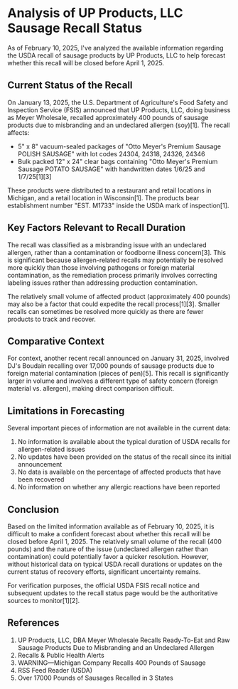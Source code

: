 # Analysis of UP Products, LLC Sausage Recall Status

As of February 10, 2025, I've analyzed the available information regarding the USDA recall of sausage products by UP Products, LLC to help forecast whether this recall will be closed before April 1, 2025.

## Current Status of the Recall

On January 13, 2025, the U.S. Department of Agriculture's Food Safety and Inspection Service (FSIS) announced that UP Products, LLC, doing business as Meyer Wholesale, recalled approximately 400 pounds of sausage products due to misbranding and an undeclared allergen (soy)[1]. The recall affects:

- 5" x 8" vacuum-sealed packages of "Otto Meyer's Premium Sausage POLISH SAUSAGE" with lot codes 24304, 24318, 24326, 24346
- Bulk packed 12" x 24" clear bags containing "Otto Meyer's Premium Sausage POTATO SAUSAGE" with handwritten dates 1/6/25 and 1/7/25[1][3]

These products were distributed to a restaurant and retail locations in Michigan, and a retail location in Wisconsin[1]. The products bear establishment number "EST. M1733" inside the USDA mark of inspection[1].

## Key Factors Relevant to Recall Duration

The recall was classified as a misbranding issue with an undeclared allergen, rather than a contamination or foodborne illness concern[3]. This is significant because allergen-related recalls may potentially be resolved more quickly than those involving pathogens or foreign material contamination, as the remediation process primarily involves correcting labeling issues rather than addressing production contamination.

The relatively small volume of affected product (approximately 400 pounds) may also be a factor that could expedite the recall process[1][3]. Smaller recalls can sometimes be resolved more quickly as there are fewer products to track and recover.

## Comparative Context

For context, another recent recall announced on January 31, 2025, involved DJ's Boudain recalling over 17,000 pounds of sausage products due to foreign material contamination (pieces of pen)[5]. This recall is significantly larger in volume and involves a different type of safety concern (foreign material vs. allergen), making direct comparison difficult.

## Limitations in Forecasting

Several important pieces of information are not available in the current data:

1. No information is available about the typical duration of USDA recalls for allergen-related issues
2. No updates have been provided on the status of the recall since its initial announcement
3. No data is available on the percentage of affected products that have been recovered
4. No information on whether any allergic reactions have been reported

## Conclusion

Based on the limited information available as of February 10, 2025, it is difficult to make a confident forecast about whether this recall will be closed before April 1, 2025. The relatively small volume of the recall (400 pounds) and the nature of the issue (undeclared allergen rather than contamination) could potentially favor a quicker resolution. However, without historical data on typical USDA recall durations or updates on the current status of recovery efforts, significant uncertainty remains.

For verification purposes, the official USDA FSIS recall notice and subsequent updates to the recall status page would be the authoritative sources to monitor[1][2].

## References

1. UP Products, LLC, DBA Meyer Wholesale Recalls Ready-To-Eat and Raw Sausage Products Due to Misbranding and an Undeclared Allergen
2. Recalls & Public Health Alerts
3. WARNING—Michigan Company Recalls 400 Pounds of Sausage
4. RSS Feed Reader (USDA)
5. Over 17000 Pounds of Sausages Recalled in 3 States